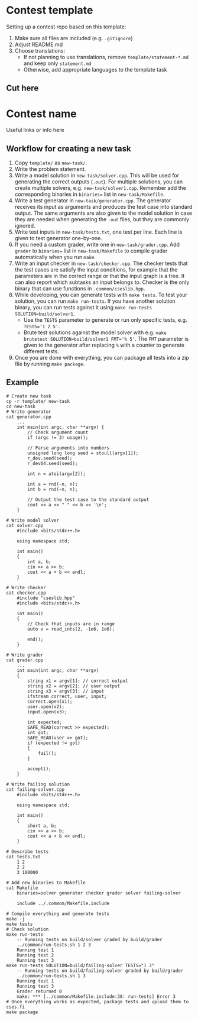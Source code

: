 # Contest template

Setting up a contest repo based on this template:
1. Make sure all files are included (e.g. `.gitignore`)
2. Adjust README.md
3. Choose translations:
   - If not planning to use translations, remove `template/statement-*.md` and
     keep only `statement.md`
   - Otherwise, add appropriate languages to the template task

Cut here
--------

# Contest name

Useful links or info here

## Workflow for creating a new task
1. Copy `template/` as `new-task/`.
2. Write the problem statement.
3. Write a model solution in `new-task/solver.cpp`. This will be used for
   generating the correct outputs (`.out`). For multiple solutions, you can
   create multiple solvers, e.g. `new-task/solver1.cpp`. Remember add the
   corresponding binaries in `binaries=` list in `new-task/Makefile`.
4. Write a test generator in `new-task/generator.cpp`. The generator receives
   its input as arguments and produces the test case into standard output. The
   same arguments are also given to the model solution in case they are needed
   when generating the `.out` files, but they are commonly ignored.
5. Write test inputs in `new-task/tests.txt`, one test per line. Each line is
   given to test generator one-by-one.
6. If you need a custom grader, write one in `new-task/grader.cpp`. Add
   `grader` to `binaries=` list in `new-task/Makefile` to compile grader
   automatically when you run `make`.
7. Write an input checker in `new-task/checker.cpp`. The checker tests that the
   test cases are satisfy the input conditions, for example that the parameters
   are in the correct range or that the input graph is a tree. It can also
   report which subtasks an input belongs to. Checker is the only binary that
   can use functions in `.common/cseslib.hpp`.
8. While developing, you can generate tests with `make tests`. To test your
   solution, you can run `make run-tests`. If you have another solution binary,
   you can run tests against it using `make run-tests SOLUTION=build/solver1`.
   - Use the `TESTS` parameter to generate or run only specific tests, e.g.
     `TESTS='1 2 5'`.
   - Brute test solutions against the model solver with e.g. `make brutetest
     SOLUTION=build/solver1 FMT='% 5'`. The `FMT` parameter is given to the
     generator after replacing `%` with a counter to generate different tests.
9. Once you are done with everything, you can package all tests into a zip file
   by running `make package`.

## Example
```
# Create new task
cp -r template/ new-task
cd new-task
# Write generator
cat generator.cpp
    ...
    int main(int argc, char **argv) {
        // Check argument count
        if (argc != 3) usage();

        // Parse arguments into numbers
        unsigned long long seed = stoull(argv[1]);
        r_dev.seed(seed);
        r_dev64.seed(seed);

        int n = atoi(argv[2]);

        int a = rnd(-n, n);
        int b = rnd(-n, n);

        // Output the test case to the standard output
        cout << a << " " << b << '\n';
    }

# Write model solver
cat solver.cpp
    #include <bits/stdc++.h>

    using namespace std;

    int main()
    {
        int a, b;
        cin >> a >> b;
        cout << a + b << endl;
    }

# Write checker
cat checker.cpp
    #include "cseslib.hpp"
    #include <bits/stdc++.h>

    int main()
    {
        // Check that inputs are in range
        auto v = read_ints(2, -1e6, 1e6);

        end();
    }

# Write grader
cat grader.cpp
    ...
    int main(int argc, char **argv)
    {
        string x1 = argv[1]; // correct output
        string x2 = argv[2]; // user output
        string x3 = argv[3]; // input
        ifstream correct, user, input;
        correct.open(x1);
        user.open(x2);
        input.open(x3);

        int expected;
        SAFE_READ(correct >> expected);
        int got;
        SAFE_READ(user >> got);
        if (expected != got)
        {
            fail();
        }

        accept();
    }

# Write failing solution
cat failing-solver.cpp
    #include <bits/stdc++.h>

    using namespace std;

    int main()
    {
        short a, b;
        cin >> a >> b;
        cout << a + b << endl;
    }

# Describe tests
cat tests.txt
    1 2
    2 2
    3 100000

# Add new binaries to Makefile
cat Makefile
    binaries=solver generator checker grader solver failing-solver

    include ../.common/Makefile.include

# Compile everything and generate tests
make -j
make tests
# Check solution
make run-tests
    -- Running tests on build/solver graded by build/grader
    ../common/run-tests.sh 1 2 3
    Running test 1
    Running test 2
    Running test 3
make run-tests SOLUTION=build/failing-solver TESTS="1 3"
    -- Running tests on build/failing-solver graded by build/grader
    ../common/run-tests.sh 1 3
    Running test 1
    Running test 3
    Grader returned 0
    make: *** [../common/Makefile.include:38: run-tests] Error 3
# Once everything works as expected, package tests and upload them to cses.fi
make package
```
